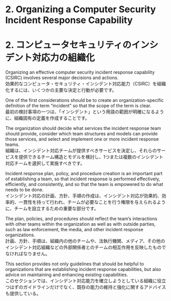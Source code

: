 # 2. Organizing a Computer Security Incident Response Capability 
# 2. コンピュータセキュリティのインシデント対応力の組織化  

Organizing an effective computer security incident response capability (CSIRC) involves several major decisions and actions.  
効果的なコンピュータ・セキュリティ・インシデント対応能力（CSIRC）を組織化するには、いくつかの主要な決定と行動が必要です。  

One of the first considerations should be to create an organization-specific definition of the term “incident” so that the scope of the term is clear.  
最初の検討事項の一つは、「インシデント」という用語の範囲が明確になるように、組織固有の定義を作成することです。  

The organization should decide what services the incident response team should provide, consider which team structures and models can provide those services, and select and implement one or more incident response teams.  
組織は、インシデント対応チームが提供すべきサービスを決定し、それらのサービスを提供できるチーム構造とモデルを検討し、1つまたは複数のインシデント対応チームを選択して実施すべきです。  

Incident response plan, policy, and procedure creation is an important part of establishing a team, so that incident response is performed effectively, efficiently, and consistently, and so that the team is empowered to do what needs to be done.  
インシデント対応の計画、方針、手順の作成は、インシデント対応が効果的、効率的、一貫性を持って行われ、チームが必要なことを行う権限を与えられるように、チームを設立するための重要な部分です。

The plan, policies, and procedures should reflect the team’s interactions with other teams within the organization as well as with outside parties, such as law enforcement, the media, and other incident response organizations.  
計画、方針、手順は、組織内の他のチームや、法執行機関、メディア、その他のインシデント対応組織などの外部関係者とのチームの相互作用を反映したものでなければなりません。   

This section provides not only guidelines that should be helpful to organizations that are establishing incident response capabilities, but also advice on maintaining and enhancing existing capabilities.  
このセクションでは、インシデント対応能力を確立しようとしている組織に役立つはずのガイドラインだけでなく、既存の能力の維持と強化に関するアドバイスも提供している。 
